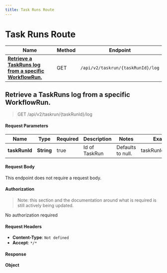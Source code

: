 ```yaml
---
title: Task Runs Route
---
```


# Task Runs Route

| Name | Method | Endpoint |
|------------- | ------------- | -------------|
| [**Retrieve a TaskRuns log from a specific WorkflowRun.**](#retrieve-a-task-runs-log-from-a-specific-workflow-run) | GET | `/api/v2/taskrun/{taskRunId}/log` |



## **Retrieve a TaskRuns log from a specific WorkflowRun.**

> GET /api/v2/taskrun/{taskRunId}/log


#### Request Parameters


| Name | Type | Required | Description | Notes | Example |
| ---- | ---- | -------- | ----------- | --- |---|
| **taskRunId** | **String** | true | Id of TaskRun | Defaults to null. | taskRunId_example


#### Request Body
This endpoint does not require a request body.

#### Authorization

> Note: this section and the documentation around what is required is still actively being updated.

No authorization required

#### Request Headers

- **Content-Type**: `Not defined`
- **Accept**: `*/*`

#### Response

**Object**

